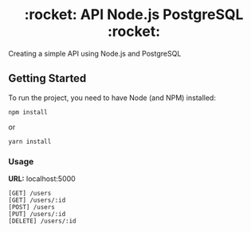 <h1 align="center">:rocket: API Node.js PostgreSQL :rocket:</h1>

Creating a simple API using Node.js and PostgreSQL

## Getting Started

To run the project, you need to have Node (and NPM) installed:

```
npm install
```
or
```
yarn install
```

### Usage

**URL:** localhost:5000

```
[GET] /users
[GET] /users/:id
[POST] /users
[PUT] /users/:id
[DELETE] /users/:id
```

